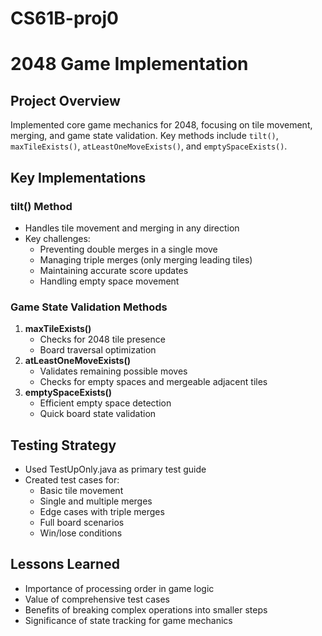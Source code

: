 # CS61B-proj0

<!DOCTYPE html>
<html lang="en">
<head>
    <meta charset="UTF-8">

</head>
<body>
    <div class="container">
        <h1>2048 Game Implementation</h1>
        <h2>Project Overview</h2>
        <p>Implemented core game mechanics for 2048, focusing on tile movement, merging, and game state validation. Key methods include <code>tilt()</code>, <code>maxTileExists()</code>, <code>atLeastOneMoveExists()</code>, and <code>emptySpaceExists()</code>.</p>
        <h2>Key Implementations</h2>
        <h3>tilt() Method</h3>
        <ul>
            <li>Handles tile movement and merging in any direction</li>
            <li>Key challenges:
                <ul>
                    <li>Preventing double merges in a single move</li>
                    <li>Managing triple merges (only merging leading tiles)</li>
                    <li>Maintaining accurate score updates</li>
                    <li>Handling empty space movement</li>
                </ul>
            </li>
        </ul>
        <h3>Game State Validation Methods</h3>
        <ol>
            <li><strong>maxTileExists()</strong>
                <ul>
                    <li>Checks for 2048 tile presence</li>
                    <li>Board traversal optimization</li>
                </ul>
            </li>
            <li><strong>atLeastOneMoveExists()</strong>
                <ul>
                    <li>Validates remaining possible moves</li>
                    <li>Checks for empty spaces and mergeable adjacent tiles</li>
                </ul>
            </li>
            <li><strong>emptySpaceExists()</strong>
                <ul>
                    <li>Efficient empty space detection</li>
                    <li>Quick board state validation</li>
                </ul>
            </li>
        </ol>
        <h2>Testing Strategy</h2>
        <ul>
            <li>Used TestUpOnly.java as primary test guide</li>
            <li>Created test cases for:
                <ul>
                    <li>Basic tile movement</li>
                    <li>Single and multiple merges</li>
                    <li>Edge cases with triple merges</li>
                    <li>Full board scenarios</li>
                    <li>Win/lose conditions</li>
                </ul>
            </li>
        </ul>
        <h2>Lessons Learned</h2>
        <ul>
            <li>Importance of processing order in game logic</li>
            <li>Value of comprehensive test cases</li>
            <li>Benefits of breaking complex operations into smaller steps</li>
            <li>Significance of state tracking for game mechanics</li>
        </ul>
    </div>
</body>
</html>

